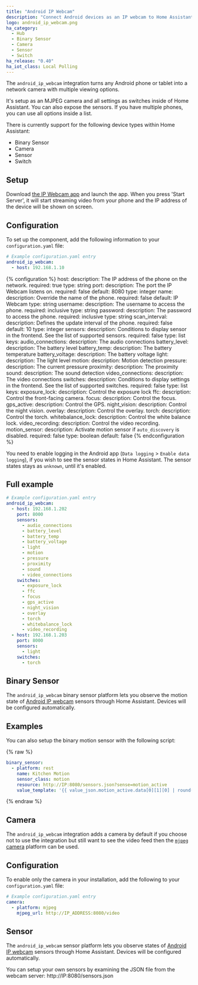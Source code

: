 ```yaml
---
title: "Android IP Webcam"
description: "Connect Android devices as an IP webcam to Home Assistant"
logo: android_ip_webcam.png
ha_category:
  - Hub
  - Binary Sensor
  - Camera
  - Sensor
  - Switch
ha_release: "0.40"
ha_iot_class: Local Polling
---
```


The `android_ip_webcam` integration turns any Android phone or tablet into a network camera with multiple viewing options.

It's setup as an MJPEG camera and all settings as switches inside of Home Assistant. You can also expose the sensors. If you have multiple phones, you can use all options inside a list.

There is currently support for the following device types within Home Assistant:

- Binary Sensor
- Camera
- Sensor
- Switch

## Setup

Download [the IP Webcam app](https://play.google.com/store/apps/details?id=com.pas.webcam) and launch the app. When you press 'Start Server', it will start streaming video from your phone and the IP address of the device will be shown on screen.

## Configuration

To set up the component, add the following information to your `configuration.yaml` file:

```yaml
# Example configuration.yaml entry
android_ip_webcam:
  - host: 192.168.1.10
```

{% configuration %}
host:
  description: The IP address of the phone on the network.
  required: true
  type: string
port:
  description: The port the IP Webcam listens on.
  required: false
  default: 8080
  type: integer
name:
  description: Override the name of the phone.
  required: false
  default: IP Webcam
  type: string
username:
  description: The username to access the phone.
  required: inclusive
  type: string
password:
  description: The password to access the phone.
  required: inclusive
  type: string
scan_interval:
  description: Defines the update interval of the phone.
  required: false
  default: 10
  type: integer
sensors:
  description: Conditions to display sensor in the frontend. See the list of supported sensors.
  required: false
  type: list
  keys:
    audio_connections:
      description: The audio connections
    battery_level:
      description: The battery level
    battery_temp:
      description: The battery temperature
    battery_voltage:
      description: The battery voltage
    light:
      description: The light level
    motion:
      description: Motion detection
    pressure:
      description: The current pressure
    proximity:
      description: The proximity
    sound:
      description: The sound detection
    video_connections:
      description: The video connections
switches:
  description: Conditions to display settings in the frontend. See the list of supported switches.
  required: false
  type: list
  keys:
    exposure_lock:
      description: Control the exposure lock
    ffc:
      description: Control the front-facing camera.
    focus:
      description: Control the focus.
    gps_active:
      description: Control the GPS.
    night_vision:
      description: Control the night vision.
    overlay:
      description: Control the overlay.
    torch:
      description: Control the torch.
    whitebalance_lock:
      description: Control the white balance lock.
    video_recording:
      description: Control the video recording.
motion_sensor:
  description: Activate motion sensor if `auto_discovery` is disabled.
  required: false
  type: boolean
  default: false
{% endconfiguration %}

<div class='note'>

You need to enable logging in the Android app (`Data logging` > `Enable data logging`), if you wish to see the sensor states in Home Assistant. The sensor states stays as `unknown`, until it's enabled.

</div>

## Full example

```yaml
# Example configuration.yaml entry
android_ip_webcam:
  - host: 192.168.1.202
    port: 8000
    sensors:
      - audio_connections
      - battery_level
      - battery_temp
      - battery_voltage
      - light
      - motion
      - pressure
      - proximity
      - sound
      - video_connections
    switches:
      - exposure_lock
      - ffc
      - focus
      - gps_active
      - night_vision
      - overlay
      - torch
      - whitebalance_lock
      - video_recording
  - host: 192.168.1.203
    port: 8000
    sensors:
      - light
    switches:
      - torch
```

## Binary Sensor

The `android_ip_webcam` binary sensor platform lets you observe the motion state of [Android IP webcam](https://play.google.com/store/apps/details?id=com.pas.webcam) sensors through Home Assistant. Devices will be configured automatically.

## Examples

You can also setup the binary motion sensor with the following script:

{% raw %}

```yaml
binary_sensor:
  - platform: rest
    name: Kitchen Motion
    sensor_class: motion
    resource: http://IP:8080/sensors.json?sense=motion_active
    value_template: '{{ value_json.motion_active.data[0][1][0] | round(0) }}'
```

{% endraw %}

## Camera

The `android_ip_webcam` integration adds a camera by default if you choose not to use the integration but still want to see the video feed then the [`mjpeg` camera](/integrations/mjpeg) platform can be used.

## Configuration

To enable only the camera in your installation, add the following to your `configuration.yaml` file:

```yaml
# Example configuration.yaml entry
camera:
  - platform: mjpeg
    mjpeg_url: http://IP_ADDRESS:8080/video
```

## Sensor

The `android_ip_webcam` sensor platform lets you observe states of [Android IP webcam](https://play.google.com/store/apps/details?id=com.pas.webcam) sensors through Home Assistant. Devices will be configured automatically.

You can setup your own sensors by examining the JSON file from the webcam server: http://IP:8080/sensors.json
